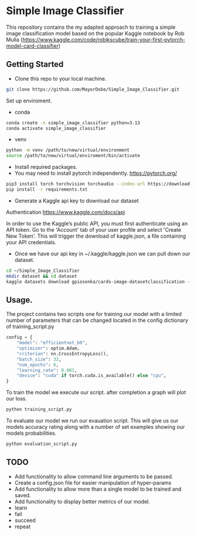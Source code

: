 # Simple Image Classifier

This repository contains the my adapted approach to training a simple image classification model based on the popular  Kaggle notebook by Rob Mulla (https://www.kaggle.com/code/robikscube/train-your-first-pytorch-model-card-classifier)

## Getting Started

* Clone this repo to your local machine.
```bash
git clone https://github.com/MayorDobe/Simple_Image_Classifier.git
```
Set up enviroment.
* conda
```bash
conda create -n simple_image_classifier python=3.13
conda activate simple_image_classifier
```
* venv
```bash
python -m venv /path/to/new/virtual/environment
source /path/to/new/virtual/enviroment/bin/activate
```
* Install required packages.
* You may need to install pytorch independently. https://pytorch.org/
```bash
pip3 install torch torchvision torchaudio --index-url https://download.pytorch.org/whl/cu126
pip install -r requirements.txt
```

* Generate a Kaggle api key to download our dataset

Authentication https://www.kaggle.com/docs/api

In order to use the Kaggle’s public API, you must first authenticate using an API token. Go to the 'Account' tab of your user profile and select 'Create New Token'. This will trigger the download of kaggle.json, a file containing your API credentials.

* Once we have our api key in ~/.kaggle/kaggle.json we can pull down our dataset.
```bash
cd ~/Simple_Image_Classifier
mkdir dataset && cd dataset
kaggle datasets download gpiosenka/cards-image-datasetclassification --unzip
```

## Usage.
The project contains two scripts one for training our model with a limited number of parameters that can be changed located in the config dictionary of training_script.py
```python
config = {
    "model": "efficientnet_b0",
    "optimizer": optim.Adam,
    "criterion": nn.CrossEntropyLoss(),
    "batch_size": 32,
    "num_epochs": 6,
    "learning_rate": 0.001,
    "device": "cuda" if torch.cuda.is_available() else "cpu",
}
```
To train the model we execute our script. after completion a graph will plot our loss.
```bash
python training_script.py
```

To evaluate our model we run our evauation script. This will give us our models accuracy rating along with a number of set examples showing our models probabilities.
``` bash
python evaluation_script.py
```

## TODO
* Add functionality to allow command line arguments to be passed.
* Create a config.json file for easier manipulation of hyper-params
* Add functionality to allow more than a single model to be trained and saved.
* Add functionality to display better metrics of our model.
* learn
* fail
* succeed
* repeat








